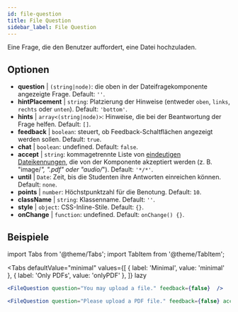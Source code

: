 ```yaml
---
id: file-question 
title: File Question
sidebar_label: File Question
---
```


Eine Frage, die den Benutzer auffordert, eine Datei hochzuladen.

## Optionen

* __question__ | `(string|node)`: die oben in der Dateifragekomponente angezeigte Frage. Default: `''`.
* __hintPlacement__ | `string`: Platzierung der Hinweise (entweder `oben`, `links`, `rechts` oder `unten`). Default: `'bottom'`.
* __hints__ | `array<(string|node)>`: Hinweise, die bei der Beantwortung der Frage helfen. Default: `[]`.
* __feedback__ | `boolean`: steuert, ob Feedback-Schaltflächen angezeigt werden sollen. Default: `true`.
* __chat__ | `boolean`: undefined. Default: `false`.
* __accept__ | `string`: kommagetrennte Liste von [eindeutigen Dateikennungen](https://developer.mozilla.org/en-US/docs/Web/HTML/Element/input/file#unique_file_type_specifiers), die von der Komponente akzeptiert werden (z. B. "image/*", ".pdf" oder "audio/*"). Default: `'*/*'`.
* __until__ | `Date`: Zeit, bis die Studenten ihre Antworten einreichen können. Default: `none`.
* __points__ | `number`: Höchstpunktzahl für die Benotung. Default: `10`.
* __className__ | `string`: Klassenname. Default: `''`.
* __style__ | `object`: CSS-Inline-Stile. Default: `{}`.
* __onChange__ | `function`: undefined. Default: `onChange() {}`.


## Beispiele

import Tabs from '@theme/Tabs';
import TabItem from '@theme/TabItem';

<Tabs
    defaultValue="minimal"
    values={[
        { label: 'Minimal', value: 'minimal' },
        { label: 'Only PDFs', value: 'onlyPDF' },
    ]}
    lazy
>

<TabItem value="minimal">

```jsx live
<FileQuestion question="You may upload a file." feedback={false}  />
```
</TabItem>

<TabItem value="onlyPDF">

```jsx live
<FileQuestion question="Please upload a PDF file." feedback={false} accept=".pdf" />
```

</TabItem>

</Tabs>
